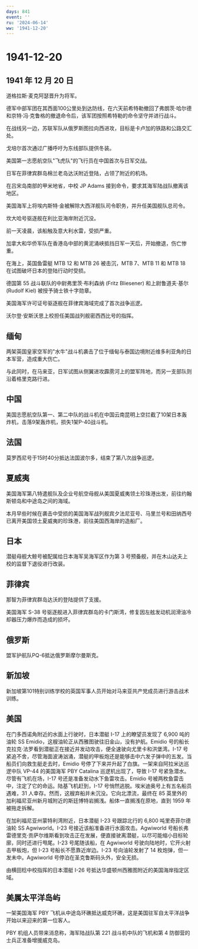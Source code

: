 ```yaml
---
days: 841
event: ''
ru: '2024-06-14'
ww: '1941-12-20'
---
```


# 1941-12-20

## 1941 年 12 月 20 日

道格拉斯·麦克阿瑟晋升为将军。

德军中部军团在其西面100公里处到达防线，在六天前希特勒撤回了弗朗茨·哈尔德和京特·冯·克鲁格的撤退命令后，该军团按照希特勒的命令坚守并进行战斗。

在战线另一边，苏联军队从俄罗斯图拉向西进攻，目标是卡卢加的铁路和公路交汇处。

戈培尔首次通过广播呼吁为东线部队提供冬装。

美国第一志愿航空队"飞虎队"的飞行员在中国首次与日军交战。

日军在菲律宾群岛棉兰老岛达沃附近登陆，占领了附近的机场。

在吕宋岛南部的甲米地省，中校 JP Adams
接到命令，要求其海军陆战队撤离该地区。

美国海军上将埃内斯特·金被解除大西洋舰队司令职务，并升任美国舰队总司令。

坎大哈号驱逐舰在利比亚海岸附近沉没。

前一天凌晨，该船触及意大利水雷，受损严重。

加拿大和华侨军队在香港岛中部的黄泥涌峡抵挡日军一天后，开始撤退，伤亡惨重。

在海上，英国鱼雷艇 MTB 12 和 MTB 26 被击沉，MTB 7、MTB 11 和 MTB 18
在试图破坏日本的登陆行动时受损。

德国第 55 战斗联队的中尉弗里茨·布利森纳 (Fritz Bliesener)
和上尉鲁道夫·基尔 (Rudolf Kiel) 被授予骑士铁十字勋章。

美国海军许可证号驱逐舰在菲律宾海域完成了首次战争巡逻。

沃尔登·安斯沃思上校担任美国战列舰密西西比号的指挥。

## 缅甸

两架英国皇家空军的"水牛"战斗机袭击了位于缅甸与泰国边境附近维多利亚角的日本军营，造成重大伤亡。

与此同时，在马来亚，日军试图从侧翼进攻霹雳河上的盟军阵地，而另一支部队则沿着格里克路行进。

## 中国

美国志愿航空队第一、第二中队的战斗机在中国云南昆明上空拦截了10架日本轰炸机，击落9架轰炸机，损失1架P-40战斗机。

## 法国

莫罗西尼号于15时40分抵达法国波尔多，结束了第八次战争巡逻。

## 夏威夷

美国海军第八特遣舰队及企业号航空母舰从美国夏威夷领土珍珠港出发，前往约翰斯顿岛和中途岛之间的海域。

本月早些时候在袭击中受损的美国海军战列舰宾夕法尼亚号、马里兰号和田纳西号已离开美国领土夏威夷的珍珠港，前往美国西海岸的造船厂。

## 日本

潜艇母舰大鲸号被配属给日本海军吴海军区作为第 3
号预备舰，并在木山达夫上校的监督下退役进行改装。

## 菲律宾

那智为菲律宾群岛达沃的登陆提供了支援。

美国海军 S-38
号驱逐舰进入菲律宾群岛的卡门斯湾，修复因左舷发动机润滑油冷却器压力爆炸而造成的损坏。

## 俄罗斯

盟军护航队PQ-6抵达俄罗斯摩尔曼斯克。

## 新加坡

新加坡第101特别训练学校的英国军事人员开始对马来亚共产党成员进行游击战术训练。

## 美国

在门多西诺角附近的水面上行驶时，日本潜艇 I-17 上的瞭望员发现了 6,900
吨的油轮 SS Emidio，这艘油轮正从西雅图驶往旧金山，没有护航。Emidio
号的船长克拉克·法罗看到潜艇正在接近并发动攻击，便全速驶向尤里卡和洪堡湾。I-17
号紧追不舍，尽管海面波涛汹涌，潜艇的甲板炮还是能够击中六发子弹中的五发。当船员们向救生艇走去时，Emidio
号停了下来并升起了白旗。一架来自阿拉米达巡逻中队 VP-44 的美国海军 PBY
Catalina 巡逻机出现了，导致 I-17 号紧急潜水。尽管有飞机在场，I-17
号还是准备发动水下鱼雷攻击。Emidio
号被两枚鱼雷击中，注定了它的命运。陆基飞机赶到，I-17
号悄然逃脱。埃米迪奥号上有五名船员遇难，31
人幸存。然而，这艘弃船并未沉没。它向北漂流，最终在 85
英里外的加利福尼亚州新月城附近的斯廷博特岩搁浅。船体一直搁浅在原地，直到
1959 年被拖走拆解。

在加利福尼亚州蒙特利湾附近，日本潜艇 I-23 号跟踪北行的 6,800
吨里奇菲尔德油轮 SS Agwiworld。I-23
号接近该船准备进行水面攻击。Agwiworld
号船长弗雷德里克·贡萨尔维斯看到攻击正在发展，便直接驶离潜艇，以尽可能缩小目标轮廓，同时还进行甩尾。I-23
号尾随该船，在 Agwiworld 号驶向陆地时，它开火射击甲板炮，但 I-23
号船长不愿靠近岸边。I-23 号向油轮发射了 14 枚炮弹，但一发未中。Agwiworld
号停泊在圣克鲁斯码头外，安全无损。

由横田稔中校指挥的日本潜艇 I-26
号抵达华盛顿州西雅图附近的美国海岸指定区域。

## 美属太平洋岛屿

一架美国海军 PBY
飞机从中途岛环礁抵达威克环礁，这是美国驻军自太平洋战争开始以来迎来的第一位客人。

PBY 机组人员带来消息称，海军陆战队第 221 战斗机中队的飞机和第 4
防御营的士兵正准备增援威克岛。